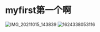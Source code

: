 # myfirst第一个啊
![IMG_20211015_143839](https://user-images.githubusercontent.com/93472087/139698468-589e4007-ea8f-4e85-ab99-deadd1b42da5.jpg)
![1624338053116](https://user-images.githubusercontent.com/93472087/139698740-b538ba3d-62a2-4fb7-964e-1fde07301f8a.jpg)
